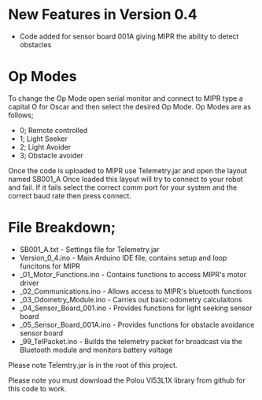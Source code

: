 # New Features in Version 0.4

- Code added for sensor board 001A giving MIPR the ability to detect obstacles

# Op Modes

To change the Op Mode open serial monitor and connect to MIPR type a capital O for Oscar and then select the desired Op Mode.
Op Modes are as follows;

- 0; Remote controlled
- 1; Light Seeker
- 2; Light Avoider
- 3; Obstacle avoider

Once the code is uploaded to MIPR use Telemetry.jar and open the layout named SB001_A
Once loaded this layout will try to connect to your robot and fail. If it fails select the
correct comm port for your system and the correct baud rate then press connect.

# File Breakdown;

- SB001_A.txt - Settings file for Telemetry.jar
- Version_0_4.ino - Main Arduino IDE file, contains setup and loop funcitons for MIPR
- _01_Motor_Functions.ino - Contains functions to access MIPR's motor driver
- _02_Communications.ino - Allows access to MIPR's bluetooth functions
- _03_Odometry_Module.ino - Carries out basic odometry calculaitons
- _04_Sensor_Board_001.ino - Provides functions for light seeking sensor board
- _05_Sensor_Board_001A.ino - Provides functions for obstacle avoidance sensor board
- _99_TelPacket.ino - Builds the telemetry packet for broadcast via the Bluetooth module and monitors battery voltage

Please note Telemtry.jar is in the root of this project.

Please note you must download the Polou Vl53L1X library from github for this code to work.
